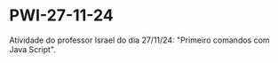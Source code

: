 # PWI-27-11-24

Atividade do professor Israel do dia 27/11/24: "Primeiro comandos com Java Script".
